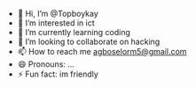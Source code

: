 - 👋 Hi, I’m @Topboykay
- 👀 I’m interested in ict
- 🌱 I’m currently learning coding
- 💞️ I’m looking to collaborate on hacking 
- 📫 How to reach me agboselorm5@gmail.com
- 😄 Pronouns: ...
- ⚡ Fun fact: im friendly 

<!---
Topboykay/Topboykay is a ✨ special ✨ repository because its `README.md` (this file) appears on your GitHub profile.
You can click the Preview link to take a look at your changes.
--->
